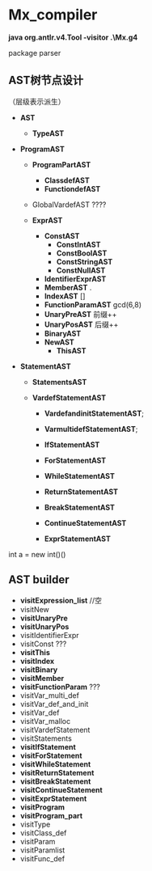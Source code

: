 # Mx_compiler
<b>java org.antlr.v4.Tool -visitor .\Mx.g4</b>

package parser



<h2>AST树节点设计</h2>

（层级表示派生）

- **AST**

  - **TypeAST**
- **ProgramAST**
  - **ProgramPartAST**
    - **ClassdefAST**
    - **FunctiondefAST**
  - GlobalVardefAST   ????
  
  - **ExprAST**
  
    - **ConstAST**
      - **ConstIntAST**
      - **ConstBoolAST**
      - **ConstStringAST**
      - **ConstNullAST**
    - **IdentifierExprAST**
    - **MemberAST**      .
    - **IndexAST**      []
    - **FunctionParamAST**   gcd(6,8)
    - **UnaryPreAST**  前缀++
    - **UnaryPosAST** 后缀++
    - **BinaryAST**
    - **NewAST**
	  - **ThisAST**
  
- **StatementAST**
  
  - **StatementsAST**
  
  - **VardefStatementAST**
  
      - **VardefandinitStatementAST**;
      - **VarmultidefStatementAST**;
    - **IfStatementAST**
    - **ForStatementAST**
    - **WhileStatementAST**
    - **ReturnStatementAST**
    - **BreakStatementAST**
      
    - **ContinueStatementAST**
    - **ExprStatementAST**
  
  

int a = new int()()



<h2>AST builder</h2>

- **visitExpression_list**    //空
- visitNew
- **visitUnaryPre**
- **visitUnaryPos**
- visitIdentifierExpr
- visitConst   ???
- **visitThis**
- **visitIndex**
- **visitBinary**
- **visitMember**
- **visitFunctionParam**   ???
- visitVar_multi_def
- visitVar_def_and_init
- visitVar_def
- visitVar_malloc
- visitVardefStatement
- visitStatements
- **visitIfStatement**
- **visitForStatement**
- **visitWhileStatement**
- **visitReturnStatement**
- **visitBreakStatement**
- **visitContinueStatement**
- **visitExprStatement**
- **visitProgram**
- **visitProgram_part**
- visitType
- visitClass_def
- visitParam
- visitParamlist
- visitFunc_def